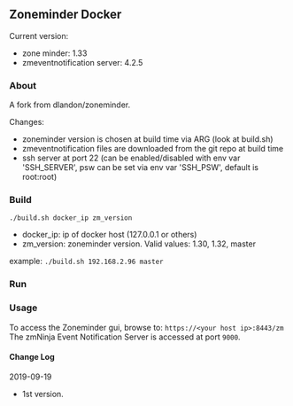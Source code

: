 ## Zoneminder Docker
Current version: 
* zone minder: 1.33
* zmeventnotification server: 4.2.5

### About
A fork from dlandon/zoneminder.

Changes:
* zoneminder version is chosen at build time via ARG (look at build.sh)
* zmeventnotification files are downloaded from the git repo at build time
* ssh server at port 22 (can be enabled/disabled with env var 'SSH_SERVER', psw can be set via env var 'SSH_PSW', default is root:root)

### Build
`./build.sh docker_ip zm_version`
* docker_ip: ip of docker host (127.0.0.1 or others)
* zm_version: zoneminder version. Valid values: 1.30, 1.32, master

example:
`./build.sh 192.168.2.96 master`

### Run

### Usage

To access the Zoneminder gui, browse to: `https://<your host ip>:8443/zm`
The zmNinja Event Notification Server is accessed at port `9000`.  

#### Change Log

2019-09-19
- 1st version.
